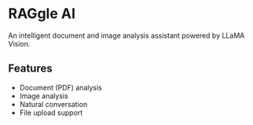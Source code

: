 # RAGgle AI

An intelligent document and image analysis assistant powered by LLaMA Vision.

## Features
- Document (PDF) analysis
- Image analysis
- Natural conversation
- File upload support 